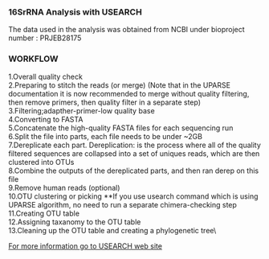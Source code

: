 ### 16SrRNA Analysis with USEARCH
The data used in the analysis was obtained from NCBI under bioproject number : PRJEB28175 
### WORKFLOW
1.Overall quality check \
2.Preparing to stitch the reads (or merge) (Note that in the UPARSE documentation it is now recommended to merge without quality filtering, then remove primers, then quality filter in a separate step)\
3.Filtering;adapther-primer-low quality base\
4.Converting to FASTA\
5.Concatenate the high-quality FASTA files for each sequencing run\
6.Split the file into parts, each file needs to be under ~2GB\
7.Dereplicate each part. Dereplication: is the process where all of the quality filtered sequences are collapsed into a set of uniques reads, which are then clustered into OTUs\
8.Combine the outputs of the dereplicated parts, and then ran derep on this file\
9.Remove human reads (optional)\
10.OTU clustering or picking **If you use usearch command which is using UPARSE algorithm, no need to run a separate chimera-checking step\
11.Creating OTU table\
12.Assigning taxanomy to the OTU table\
13.Cleaning up the OTU table and creating a phylogenetic tree\

[For more information go to USEARCH web site](https://www.drive5.com/usearch/)
